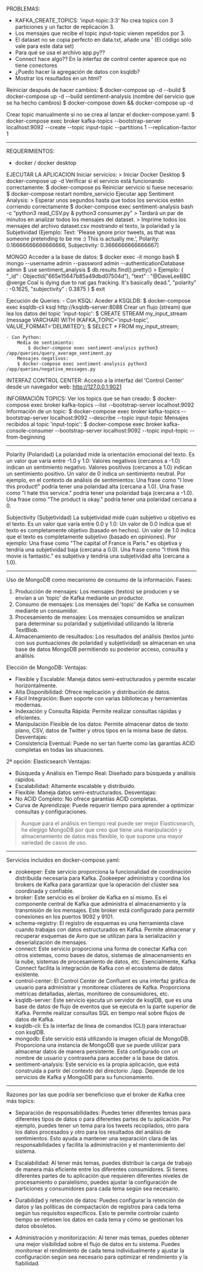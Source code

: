 PROBLEMAS:
- KAFKA_CREATE_TOPICS: 'input-topic:3:3' No crea topics con 3 particiones y un factor de replicación 3.
- Los mensajes que recibe el topic input-topic vienen repetidos por 3.
- El dataset no se copia perfecto en data.txt, añade una ' (El código sólo vale para este data set)
- Para qué se usa el archivo app.py??
- Connect hace algo?? En la interfaz de control center aparece que no tiene conectores
- ¿Puedo hacer la  agregación de datos con ksqldb?
- Mostrar los resultados en un html?

Reiniciar después de hacer cambios:
$ docker-compose up -d --build
$ docker-compose up -d --build sentiment-analysis (nombre del servicio que se ha hecho cambios)
$ docker-compose down && docker-compose up -d

Crear topic manualmente si no se crea al lanzar el docker-compose.yaml:
$ docker-compose exec broker kafka-topics --bootstrap-server localhost:9092 --create --topic input-topic --partitions 1 --replication-factor 1

___________________________________________________________
REQUERIMIENTOS:
- docker / docker desktop

EJECUTAR LA APLICACION
    Iniciar servicios:
        > Iniciar Docker Desktop
        $ docker-compose up -d
    Verificar si el servicio está funcionando correctamente:
        $ docker-compose ps
    Reiniciar servicio si fuese necesario:
        $ docker-compose restart nombre_servicio
    Ejecutar app Sentiment Analysis:
        > Esperar unos segundos hasta que todos los servicios estén corriendo correctamente
        $ docker-compose exec sentiment-analysis bash -c "python3 read_CSV.py & python3 consumer.py"
        > Tardará un par de minutos en analizar todos los mensajes del dataset.
        >  Imprime todos los mensajes del archivo dataset.csv mostrando el texto, la polaridad y la Subjetividad (Ejemplo: Text: 'Please ignore prior tweets, as that was someone pretending to be me :)  This is actually me.', Polarity: 0.16666666666666666, Subjectivity: 0.3666666666666667)

MONGO
    Acceder a la base de datos:
        $ docker exec -it mongo bash
        $ mongo --username admin --password admin --authenticationDatabase admin
        $ use sentiment_analysis
        $ db.results.find().pretty()
        > Ejemplo:
            {
                "_id" : ObjectId("665e15647b85a49dbd07504d"),
                "text" : "@DaveLeeBBC @verge Coal is dying due to nat gas fracking. It's basically dead.",
                "polarity" : -0.1625,
                "subjectivity" : 0.3875
            }
        $ exit

Ejecución de Queries:
    - Con KSQL:
        Aceder a KSQLDB:
            $ docker-compose exec ksqldb-cli ksql http://ksqldb-server:8088
        Crear un flujo (stream) que lea los datos del topic 'input-topic':
            $ CREATE STREAM my_input_stream (message VARCHAR) 
            WITH (KAFKA_TOPIC='input-topic', VALUE_FORMAT='DELIMITED');
            $ SELECT * FROM my_input_stream;

    - Con Python:
        Media de sentimiento:
            $ docker-compose exec sentiment-analysis python3 /app/queries/query_average_sentiment.py
        Mensajes negativos:
        $ docker-compose exec sentiment-analysis python3 /app/queries/negative_messages.py

INTERFAZ CONTROL CENTER:
    Acceso a la interfaz del 'Control Center' desde un navegador web: http://127.0.0.1:9021

INFORMACIÓN  TOPICS:
    Ver los topics que se han creado:
        $ docker-compose exec broker kafka-topics --list --bootstrap-server localhost:9092
    Información de un topic:
        $ docker-compose exec broker kafka-topics --bootstrap-server localhost:9092 --describe --topic input-topic
    Mensajes recibidos al topic 'input-topic':
        $ docker-compose exec broker kafka-console-consumer --bootstrap-server localhost:9092 --topic input-topic --from-beginning
    
___________________________________________________
Polarity (Polaridad)
La polaridad mide la orientación emocional del texto. Es un valor que varía entre -1.0 y 1.0:
Valores negativos (cercanos a -1.0) indican un sentimiento negativo.
Valores positivos (cercanos a 1.0) indican un sentimiento positivo.
Un valor de 0 indica un sentimiento neutral.
Por ejemplo, en el contexto de análisis de sentimientos:
Una frase como "I love this product!" podría tener una polaridad alta (cercana a 1.0).
Una frase como "I hate this service." podría tener una polaridad baja (cercana a -1.0).
Una frase como "The product is okay." podría tener una polaridad cercana a 0.

Subjectivity (Subjetividad)
La subjetividad mide cuán subjetivo u objetivo es el texto. Es un valor que varía entre 0.0 y 1.0:
Un valor de 0.0 indica que el texto es completamente objetivo (basado en hechos).
Un valor de 1.0 indica que el texto es completamente subjetivo (basado en opiniones).
Por ejemplo:
Una frase como "The capital of France is Paris." es objetiva y tendría una subjetividad baja (cercana a 0.0).
Una frase como "I think this movie is fantastic." es subjetiva y tendría una subjetividad alta (cercana a 1.0).
_____________________________________________________
Uso de MongoDB como mecanismo de consumo de la información. Fases:
1. Producción de mensajes: Los mensajes (textos) se producen y se envían a un 'topic' de Kafka mediante un productor.
2. Consumo de mensajes: Los mensajes del 'topic' de Kafka se consumen mediante un consumidor.
3. Procesamiento de mensajes: Los mensajes consumidos se analizan para determinar su polaridad y subjetividad utilizando la librería TextBlob.
4. Almacenamiento de resultados: Los resultados del análisis (textos junto con sus puntuaciones de polaridad y subjetividad) se almacenan en una base de datos MongoDB permitiendo su posterior acceso, consulta y análisis.

Elección de MongoDB:
Ventajas:
- Flexible y Escalable: Maneja datos semi-estructurados y permite escalar horizontalmente.
- Alta Disponibilidad: Ofrece replicación y distribución de datos.
- Fácil Integración: Buen soporte con varias bibliotecas y herramientas modernas.
- Indexación y Consulta Rápida: Permite realizar consultas rápidas y eficientes.
- Manipulación Flexible de los datos: Permite almacenar datos de texto plano, CSV, datos de Twitter y otros tipos en la misma base de datos.
Desventajas:
- Consistencia Eventual: Puede no ser tan fuerte como las garantías ACID completas en todas las situaciones.

2ª opción: Elasticsearch
Ventajas:
- Búsqueda y Análisis en Tiempo Real: Diseñado para búsqueda y análisis rápidos.
- Escalabilidad: Altamente escalable y distribuido.
- Flexible: Maneja datos semi-estructurados.
Desventajas:
- No ACID Completo: No ofrece garantías ACID completas.
- Curva de Aprendizaje: Puede requerir tiempo para aprender a optimizar consultas y configuraciones.

> Aunque para el análisis en tiempo real puede ser mejor Elasticsearch, he elegigo MongoDB por que creo que tiene una manipulación y almacenamiento de datos más flexible, lo que supone una mayor variedad de casos de uso.
______________________________________________________
Servicios incluidos en docker-compose.yaml:
- zookeeper: Este servicio proporciona la funcionalidad de coordinación distribuida necesaria para Kafka. Zookeeper administra y coordina los brokers de Kafka para garantizar que la operación del clúster sea coordinada y confiable.
- broker: Este servicio es el broker de Kafka en sí mismo. Es el componente central de Kafka que administra el almacenamiento y la transmisión de los mensajes. Este broker está configurado para permitir conexiones en los puertos 9092 y 9101.
- schema-registry: El registro de esquemas es una herramienta clave cuando trabajas con datos estructurados en Kafka. Permite almacenar y recuperar esquemas de Avro que se utilizan para la serialización y deserialización de mensajes.
- connect: Este servicio proporciona una forma de conectar Kafka con otros sistemas, como bases de datos, sistemas de almacenamiento en la nube, sistemas de procesamiento de datos, etc. Esencialmente, Kafka Connect facilita la integración de Kafka con el ecosistema de datos existente.
- control-center: El Control Center de Confluent es una interfaz gráfica de usuario para administrar y monitorear clústeres de Kafka. Proporciona métricas detalladas, alertas, monitoreo de consumidores, etc.
- ksqldb-server: Este servicio ejecuta un servidor de ksqlDB, que es una base de datos de flujo de eventos que se ejecuta en la parte superior de Kafka. Permite realizar consultas SQL en tiempo real sobre flujos de datos de Kafka.
- ksqldb-cli: Es la interfaz de línea de comandos (CLI) para interactuar con ksqlDB. 
- mongodb: Este servicio está utilizando la imagen oficial de MongoDB. Proporciona una instancia de MongoDB que se puede utilizar para almacenar datos de manera persistente. Está configurado con un nombre de usuario y contraseña para acceder a la base de datos.
- sentiment-analysis: Este servicio es la propia aplicación, que está construida a partir del contexto del directorio ./app. Depende de los servicios de Kafka y MongoDB para su funcionamiento.
_____________________________________________________
Razones por las que podría ser beneficioso que el broker de Kafka cree más topics:

- Separación de responsabilidades: Puedes tener diferentes temas para diferentes tipos de datos o para diferentes partes de tu aplicación. Por ejemplo, puedes tener un tema para los tweets recopilados, otro para los datos procesados y otro para los resultados del análisis de sentimientos. Esto ayuda a mantener una separación clara de las responsabilidades y facilita la administración y el mantenimiento del sistema.

- Escalabilidad: Al tener más temas, puedes distribuir la carga de trabajo de manera más eficiente entre los diferentes consumidores. Si tienes diferentes partes de tu aplicación que requieren diferentes niveles de procesamiento o paralelismo, puedes ajustar la configuración de particiones y consumidores para cada tema según sea necesario.

- Durabilidad y retención de datos: Puedes configurar la retención de datos y las políticas de compactación de registros para cada tema según tus requisitos específicos. Esto te permite controlar cuánto tiempo se retienen los datos en cada tema y cómo se gestionan los datos obsoletos.

- Administración y monitorización: Al tener más temas, puedes obtener una mejor visibilidad sobre el flujo de datos en tu sistema. Puedes monitorear el rendimiento de cada tema individualmente y ajustar la configuración según sea necesario para optimizar el rendimiento y la fiabilidad.